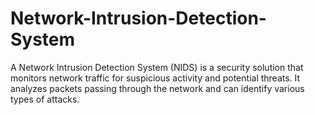 # Network-Intrusion-Detection-System

A Network Intrusion Detection System (NIDS) is a security solution that monitors network traffic for suspicious activity and potential threats. It analyzes packets passing through the network and can identify various types of attacks.
